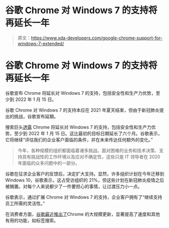 # 谷歌 Chrome 对 Windows 7 的支持将再延长一年

> 原文：<https://www.xda-developers.com/google-chrome-support-for-windows-7-extended/>

# 谷歌 Chrome 对 Windows 7 的支持将再延长一年

谷歌宣布 Chrome 将延长对 Windows 7 的支持，包括安全性和生产力优势，至少到 2022 年 1 月 15 日。

谷歌 Chrome 对 Windows 7 的支持本应在 2021 年夏天结束，但由于新冠肺炎提出的挑战，谷歌宣布延期。

搜索巨头[透露](https://cloud.google.com/blog/products/chrome-enterprise/extending-chrome-on-windows-7-to-support-enterprise-customers) Chrome 将延长对 Windows 7 的支持，包括安全性和生产力优势，至少到 2022 年 1 月 15 日。这比最初的目标日期延长了六个月。谷歌表示，它将继续“评估我们的企业客户面临的条件，并在未来传达任何额外的变化。”

> 今年，各种规模的组织都面临着诸多挑战。面对困难的业务和技术决策、支持具有挑战性的工作环境以及应对不确定性，这些只是 IT 领导者在 2020 年面临的众多问题中的一部分。

谷歌在征求企业客户的反馈后，决定扩大支持。显然，许多组织计划在今年迁移到 Windows 10，谷歌表示，这占受访组织的 21%，但这些计划在新冠肺炎疫情之后被搁置。对每个人来说都少了一件要担心的事情，让过渡压力小一点。

谷歌表示，通过扩展 Chrome 对 Windows 7 的支持，企业客户拥有了“继续支持员工所需的灵活性。”

在消费者方面，[谷歌最近推出了](https://www.xda-developers.com/google-chrome-87-performance-improvements-tab-search/)Chrome 的大规模更新，显著提高了速度和其他有用的功能，如标签搜索。
